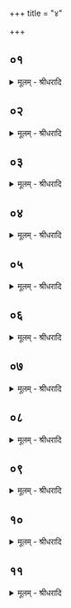 +++
title = "४"

+++


## ०१
<details><summary>मूलम् - श्रीधरादि</summary>

पु᳘रुषᳫँ᳭ ह नारायण᳘म्प्रजा᳘पतिरुवाच॥  
य᳘जस्वयजस्वे᳘ति स᳘ होवाच य᳘जस्वयजस्वे᳘ति वाव त्वम्मा᳘मात्थ त्रि᳘रयक्षि व्व᳘सवः प्रातःसवने᳘नागू रुद्रा मा᳘ध्यन्दिनेन स᳘वनेनादित्या᳘स्तृतीयसवनेना᳘थ म᳘म यज्ञवा᳘स्त्वेव᳘ यज्ञवास्ता᳘वे᳘वाह᳘मास ऽइ᳘ति॥
</details>

## ०२
<details><summary>मूलम् - श्रीधरादि</summary>

स᳘ होवाच॥  
य᳘जस्वै᳘वाहम्वै᳘ ते त᳘द्वक्ष्यामि य᳘था त ऽउक्थ्या᳘नि मणि᳘रिव सू᳘त्र ऽओ᳘तानि भविष्य᳘न्ति सूत्रमिव[[!!]] वा मणावि᳘ति॥
</details>

## ०३
<details><summary>मूलम् - श्रीधरादि</summary>

त᳘स्मा ऽउ हैत᳘दुवाच॥  
प्रातःसवने᳘ बहिष्पवमान᳘ ऽउद्गाता᳘रमन्वा᳘रभासै श्ये᳘नो ऽसि गायत्र᳘च्छन्दा ऽअ᳘नु त्वा᳘ ऽऽरभे स्वस्ति᳘ मा स᳘म्पारयेति[[!!]]॥
</details>

## ०४
<details><summary>मूलम् - श्रीधरादि</summary>

(त्य᳘) अ᳘थ मा᳘ध्यन्दिने प᳘वमाने॥  
(न ऽ) उद्गाता᳘रमन्वा᳘रभासै सुप᳘र्ण्णो ऽसि त्रिष्टु᳘प्छन्दा ऽअ᳘नु त्वा᳘ ऽऽरभे स्वस्ति᳘ मा स᳘म्पारयेति[[!!]]॥
</details>

## ०५
<details><summary>मूलम् - श्रीधरादि</summary>

(त्य᳘) अ᳘थ तृतीयसवन ऽआ᳘र्भ्भवे प᳘वमाने॥  
(न ऽ) उद्गाता᳘रमन्वा᳘रभासा ऽऋभुरसि[[!!]] ज᳘गच्छन्दा ऽअ᳘नु त्वा᳘ ऽऽरभे स्वस्ति᳘ मा स᳘म्पारयेति[[!!]]॥
</details>

## ०६
<details><summary>मूलम् - श्रीधरादि</summary>

(त्य᳘) अ᳘थ स᳘ᳫँ᳘स्थितेषु सᳫँ᳭स्थितेषु स᳘वनेषु जपेः॥  
(र्म) म᳘यि भ᳘र्ग्गो म᳘यि महो[[!!]] म᳘यि य᳘शो म᳘यि स᳘र्व्वमि᳘ति॥
</details>

## ०७
<details><summary>मूलम् - श्रीधरादि</summary>

(त्य) अयम्वै᳘ लोका भ᳘र्ग्गः॥  
(र्ग्गो ऽन्त) अन्तरिक्षलोको म᳘हो द्यौर्य्य᳘शो᳘ ये ऽन्ये᳘ लोकास्तत्स᳘र्व्वम्॥
</details>

## ०८
<details><summary>मूलम् - श्रीधरादि</summary>

(म) अग्निर्व्वै भ᳘र्ग्गः॥  
(र्ग्गो) व्वायुर्म्म᳘ह ऽआदित्यो य᳘शो᳘ ये ऽन्ये᳘ देवास्तत्स᳘र्व्वम्॥
</details>

## ०९
<details><summary>मूलम् - श्रीधरादि</summary>

(मृ) ऋग्वेदो वै भ᳘र्ग्गः॥  
(र्गो) यजुर्व्वेदो म᳘हः सामवेदो[[!!]] य᳘शो᳘ ये ऽन्ये व्वे᳘दास्तत्स᳘र्व्वम्॥
</details>

## १०
<details><summary>मूलम् - श्रीधरादि</summary>

व्वाग्वै भ᳘र्ग्गः॥  
प्राणो म᳘हश्च᳘क्षुर्य्य᳘शो᳘ ये ऽन्ये᳘ प्राणास्तत्स᳘र्व्वम्॥
</details>

## ११
<details><summary>मूलम् - श्रीधरादि</summary>

त᳘द्विद्यात्॥  
(त्स᳘) स᳘र्व्वांल्लोका᳘नात्म᳘न्नधिषि स᳘र्व्वेषु लोके᳘ष्वात्मा᳘नमधाᳫँ᳭ स᳘र्व्वान्देवा᳘नात्म᳘न्नधिषि स᳘र्व्वेषु देवे᳘ष्वात्मा᳘नमधाᳫँ᳭ स᳘र्व्वान्वे᳘दानात्म᳘न्नधिषि स᳘र्व्वेषु व्वे᳘देष्वात्मा᳘नमधाᳫँ᳭ स᳘र्व्वान्प्राणा᳘नात्म᳘न्नधिषि स᳘र्व्वेषु प्राणे᳘ष्वात्मा᳘नमधामित्य᳘क्षिता वै᳘ लोका ऽअ᳘क्षिता देवा ऽअ᳘क्षिता व्वे᳘दा ऽअ᳘क्षिताः प्राणा ऽअ᳘क्षितᳫँ᳭ स᳘र्व्वम᳘क्षिताद्ध वा ऽअ᳘क्षितमुपस᳘ङ्क्रामत्य᳘प पुनर्म्मृत्यु᳘ञ्जयति स᳘र्व्वमा᳘युरेति य᳘ ऽएव᳘मेतद्वे᳘द॥
</details>
